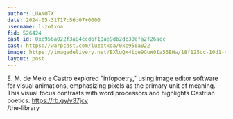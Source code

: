 ```yaml
---
author: LUANOTX
date: 2024-05-31T17:56:07+0000
username: luzotxoa
fid: 526424
cast_id: 0xc956a022f3a84ccd6f10ae9db2dc30efa2f26acc
cast: https://warpcast.com/luzotxoa/0xc956a022
image: https://imagedelivery.net/BXluQx4ige9GuW0Ia56BHw/18f125cc-10d1-48c0-ed33-b14b18a1a100/original
layout: post
---
```

E. M. de Melo e Castro explored "infopoetry," using image editor software for visual animations, emphasizing pixels as the primary unit of meaning. This visual focus contrasts with word processors and highlights Castrian poetics. https://rb.gy/y37jcy  
 /the-library  

<img src='https://imagedelivery.net/BXluQx4ige9GuW0Ia56BHw/18f125cc-10d1-48c0-ed33-b14b18a1a100/original' alt='' referrerpolicy='no-referrer'/>
<img src='https://imagedelivery.net/BXluQx4ige9GuW0Ia56BHw/4056066f-fda5-411c-2262-df3979d8bd00/original' alt='' referrerpolicy='no-referrer'/>